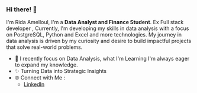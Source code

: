 ### Hi there! 👋 

I'm Rida Amelloul, I'm a **Data Analyst and Finance Student**. Ex Full stack developer , Currently, I'm developing my skills in data analysis with a focus on PostgreSQL, Python and Excel and more technologies. 
My journey in data analysis is driven by my curiosity and desire to build impactful projects that solve real-world problems.
- 🌱 I recently focus on Data Analysis, what I'm Learning I'm always eager to expand my knowledge.
- ✨ Turning Data into Strategic Insights
- 🌐 Connect with Me : 
  - [LinkedIn](https://www.linkedin.com/in/ridaamelloul/)
